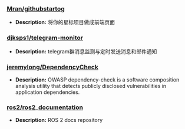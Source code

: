 ### [Mran/githubstartog](https://github.com/Mran/githubstartog)
- **Description:** 将你的星标项目做成前端页面

### [djksps1/telegram-monitor](https://github.com/djksps1/telegram-monitor)
- **Description:** telegram群消息监测与定时发送消息和邮件通知

### [jeremylong/DependencyCheck](https://github.com/jeremylong/DependencyCheck)
- **Description:** OWASP dependency-check is a software composition analysis utility that detects publicly disclosed vulnerabilities in application dependencies.

### [ros2/ros2_documentation](https://github.com/ros2/ros2_documentation)
- **Description:** ROS 2 docs repository

